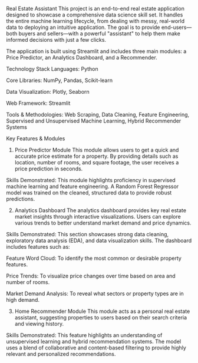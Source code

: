 Real Estate Assistant
This project is an end-to-end real estate application designed to showcase a comprehensive data science skill set. It handles the entire machine learning lifecycle, from dealing with messy, real-world data to deploying an intuitive application. The goal is to provide end-users—both buyers and sellers—with a powerful "assistant" to help them make informed decisions with just a few clicks.

The application is built using Streamlit and includes three main modules: a Price Predictor, an Analytics Dashboard, and a Recommender.

Technology Stack
Languages: Python

Core Libraries: NumPy, Pandas, Scikit-learn

Data Visualization: Plotly, Seaborn

Web Framework: Streamlit

Tools & Methodologies: Web Scraping, Data Cleaning, Feature Engineering, Supervised and Unsupervised Machine Learning, Hybrid Recommender Systems

Key Features & Modules
1. Price Predictor Module 
This module allows users to get a quick and accurate price estimate for a property. By providing details such as location, number of rooms, and square footage, the user receives a price prediction in seconds.

Skills Demonstrated: This module highlights proficiency in supervised machine learning and feature engineering. A Random Forest Regressor model was trained on the cleaned, structured data to provide robust predictions.

2. Analytics Dashboard 
The analytics dashboard provides key real estate market insights through interactive visualizations. Users can explore various trends to better understand market demand and price dynamics.

Skills Demonstrated: This section showcases strong data cleaning, exploratory data analysis (EDA), and data visualization skills. The dashboard includes features such as:

Feature Word Cloud: To identify the most common or desirable property features.

Price Trends: To visualize price changes over time based on area and number of rooms.

Market Demand Analysis: To reveal what sectors or property types are in high demand.

3. Home Recommender Module 
This module acts as a personal real estate assistant, suggesting properties to users based on their search criteria and viewing history.

Skills Demonstrated: This feature highlights an understanding of unsupervised learning and hybrid recommendation systems. The model uses a blend of collaborative and content-based filtering to provide highly relevant and personalized recommendations.
